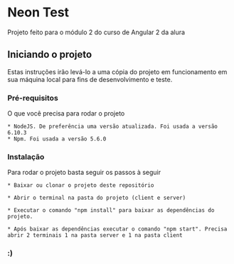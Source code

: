 # Neon Test

Projeto feito para o módulo 2 do curso de Angular 2 da alura

## Iniciando o projeto

Estas instruções irão levá-lo a uma cópia do projeto em funcionamento em sua máquina local para fins de desenvolvimento e teste.

### Pré-requisitos

O que você precisa para rodar o projeto

```
* NodeJS. De preferência uma versão atualizada. Foi usada a versão 6.10.3
* Npm. Foi usada a versão 5.6.0

```

### Instalação

Para rodar o projeto basta seguir os passos à seguir

```
* Baixar ou clonar o projeto deste repositório

* Abrir o terminal na pasta do projeto (client e server)

* Executar o comando "npm install" para baixar as dependências do projeto.

* Após baixar as dependências executar o comando "npm start". Precisa abrir 2 terminais 1 na pasta server e 1 na pasta client

```

### :)